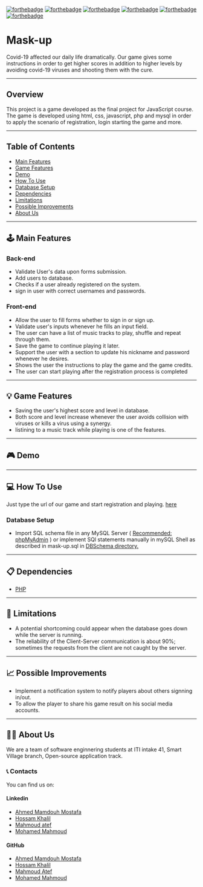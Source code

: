 [![forthebadge](https://forthebadge.com/images/badges/made-with-javascript.svg)](https://forthebadge.com)
[![forthebadge](https://forthebadge.com/images/badges/uses-html.svg)](https://forthebadge.com)
[![forthebadge](https://forthebadge.com/images/badges/powered-by-coffee.svg)](https://forthebadge.com)
[![forthebadge](https://forthebadge.com/images/badges/for-you.svg)](https://forthebadge.com)
[![forthebadge](https://forthebadge.com/images/badges/makes-people-smile.svg)](https://forthebadge.com)
[![forthebadge](https://forthebadge.com/images/badges/works-on-my-machine.svg)](https://forthebadge.com)


# **Mask-up**

Covid-19 affected our daily life dramatically.
Our game gives some instructions in order to get higher scores in addition to higher levels by avoiding covid-19 viruses and shooting them with the cure.

---
## Overview

This project is a game developed as the final project for JavaScript course.
The game is developed using html, css, javascript, php and mysql in order to apply the scenario of registration, login starting the game and more.

---
## Table of Contents

<!-- TOC -->
- [Main Features](https://github.com/hossamkhalil01/mask-up-js/blob/main/README.md#%EF%B8%8F-main-features)
- [Game Features](https://github.com/ahmedmumdouh/TicTacToe-Java-Project/blob/main/README.md#-game-features)
- [Demo](https://github.com/ahmedmumdouh/TicTacToe-Java-Project/blob/main/README.md#-demo)
- [How To Use](https://github.com/hossamkhalil01/mask-up-js/blob/main/README.md#-how-to-use)
- [Database Setup](#database-setup)
- [Dependencies](#dependencies)
- [Limitations](#limitations)
- [Possible Improvements](#possible-improvements)
- [About Us](https://github.com/hossamkhalil01/mask-up-js/blob/main/README.md#-about-us)
<!-- /TOC -->



---
## 🕹️ Main Features

### Back-end

- Validate User's data upon forms submission.
- Add users to database.
- Checks if a user already registered on the system.
- sign in user with correct usernames and passwords.

### Front-end

- Allow the user to fill forms whether to sign in or sign up.
- Validate user's inputs whenever he fills an input field.
- The user can have a list of music tracks to play, shuffle and repeat through them.
- Save the game to continue playing it later.
- Support the user with a section to update his nickname and password whenever he desires.
- Shows the user the instructions to play the game and the game credits.
- The user can start playing after the registration process is completed

---
## 💡 Game Features

- Saving the user's highest score and level in database.
- Both score and level increase whenever the user avoids collision with viruses or kills a virus using a synergy.
- listining to a music track while playing is one of the features.

---
## 🎮 Demo


---
## 💻 How To Use

Just type the url of our game and start registration and playing.
[here](https://maskup21.herokuapp.com)



### Database Setup

- Import SQL schema file in any MySQL Server ( <u>Recommended: phpMyAdmin</u> ) or implement SQl statements manually in mySQL Shell as described in mask-up.sql in [DBSchema directory.](https://github.com/hossamkhalil01/mask-up-js/database/mask-up.sql)


---
## 📋 Dependencies

* [PHP](https://www.php.net/)


---
## 🚫 Limitations

- A potential shortcoming could appear when the database goes down while the server is running.
- The reliability of the Client-Server communication is about 90%; sometimes the requests from the client are not caught by the server.

---
## 📈 Possible Improvements

- Implement a notification system to notify players about others signning in/out.
- To allow the player to share his game result on his social media accounts.
---
## 👨‍💻 About Us

We are a team of software enginnering students at ITI intake 41, Smart Village branch, Open-source application track.

### 📞 Contacts

You can find us on:

#### Linkedin

- [Ahmed Mamdouh Mostafa](https://www.linkedin.com/in/ahmed-mamdouh96/)
- [Hossam Khalil](https://www.linkedin.com/in/hossam-khalil01/)
- [Mahmoud atef](https://www.linkedin.com/in/mahmoudbenatef/)
- [Mohamed Mahmoud](https://www.linkedin.com/in/mohamed-kaoud-5888301b9/)

#### GitHub

- [Ahmed Mamdouh Mostafa](https://github.com/AhmedMamdouh996)
- [Hossam Khalil](https://github.com/hossamkhalil01)
- [Mahmoud Atef](https://github.com/mahmoudbenatef)
- [Mohamed Mahmoud](https://github.com/mohamedkaoud14)
